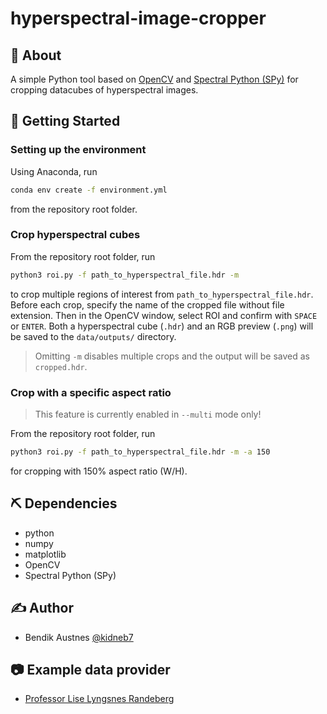 # hyperspectral-image-cropper

## 🧐 About <a name = "about"></a>
A simple Python tool based on [OpenCV](https://opencv.org/) and [Spectral Python (SPy)](http://www.spectralpython.net/) for cropping datacubes of hyperspectral images.

## 🏁 Getting Started <a name = "getting_started"></a>

### Setting up the environment
Using Anaconda, run

```bash
conda env create -f environment.yml
```

from the repository root folder.

### Crop hyperspectral cubes
From the repository root folder, run

```bash
python3 roi.py -f path_to_hyperspectral_file.hdr -m
```

to crop multiple regions of interest from `path_to_hyperspectral_file.hdr`. Before each crop, specify the name of the cropped file without file extension. Then in the OpenCV window, select ROI and confirm with `SPACE` or `ENTER`. Both a hyperspectral cube (`.hdr`) and an RGB preview (`.png`) will be saved to the `data/outputs/`  directory.

> Omitting `-m` disables multiple crops and the output will be saved as `cropped.hdr`.

### Crop with a specific aspect ratio
> This feature is currently enabled in `--multi` mode only!

From the repository root folder, run

```bash
python3 roi.py -f path_to_hyperspectral_file.hdr -m -a 150
```

for cropping with 150% aspect ratio (W/H).

## ⛏️ Dependencies
* python
* numpy
* matplotlib
* OpenCV
* Spectral Python (SPy)

## ✍️ Author
- Bendik Austnes [@kidneb7](https://github.com/kidneb7)


## :camera: Example data provider
- [Professor Lise Lyngsnes Randeberg](https://www.ntnu.edu/employees/lise.randeberg)